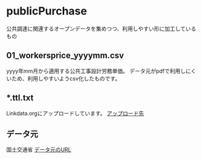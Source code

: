 # publicPurchase
公共調達に関連するオープンデータを集めつつ、利用しやすい形に加工しているもの

## 01_workersprice_yyyymm.csv
yyyy年mm月から適用する公共工事設計労務単価。
データ元がpdfで利用しにくいため、利用しやすいようcsv化したものです。

## *.ttl.txt
Linkdata.orgにアップロードしています。
[アップロード先](http://linkdata.org/work/rdf1s3253i)

## データ元
国土交通省
[データ元のURL](http://www.mlit.go.jp/report/press/totikensangyo14_hh_000419.html)